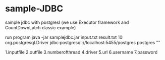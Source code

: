# sample-JDBC
sample jdbc with postgresl (we use Executor framework and CountDownLatch classic example)


run program
java -jar samplejdbc.jar input.txt result.txt 10 org.postgresql.Driver jdbc:postgresql://localhost:5455/postgres postgres ""

1.inputfile
2.outfile
3.numberofthread
4.driver
5.url
6.username
7.password
